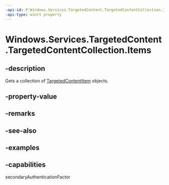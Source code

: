```yaml
---
-api-id: P:Windows.Services.TargetedContent.TargetedContentCollection.Items
-api-type: winrt property
---
```


<!-- Property syntax.
public IVectorView<TargetedContentItem> Items { get; }
-->

# Windows.Services.TargetedContent.TargetedContentCollection.Items

## -description

Gets a collection of [TargetedContentItem](targetedcontentitem.md) objects.

## -property-value

## -remarks

## -see-also

## -examples

## -capabilities

secondaryAuthenticationFactor
